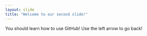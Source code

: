 ```yaml
---
layout: slide
title: "Welcome to our second slide!"
---
```

You should learn how to use GitHub! 
Use the left arrow to go back!
